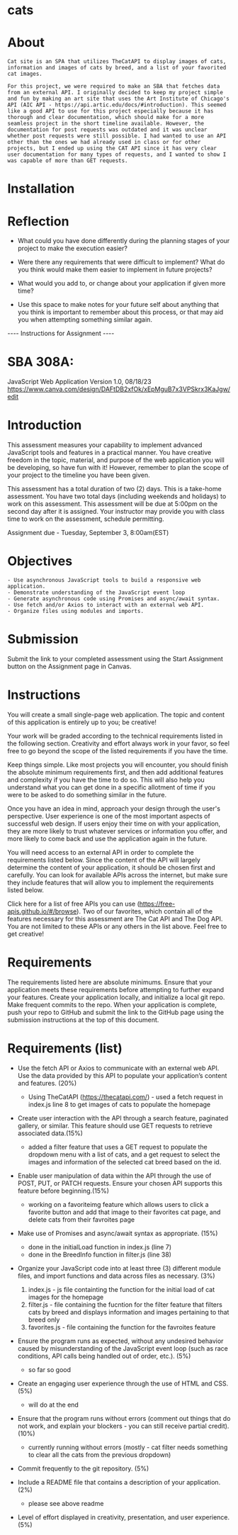# cats

# About 

    Cat site is an SPA that utilizes TheCatAPI to display images of cats, information and images of cats by breed, and a list of your favorited cat images. 

    For this project, we were required to make an SBA that fetches data from an external API. I originally decided to keep my project simple and fun by making an art site that uses the Art Institute of Chicago's API (AIC API - https://api.artic.edu/docs/#introduction). This seemed like a good API to use for this project especially because it has thorough and clear documentation, which should make for a more seamless project in the short timeline available. However, the documentation for post requests was outdated and it was unclear whether post requests were still possible. I had wanted to use an API other than the ones we had already used in class or for other projects, but I ended up using the CAT API since it has very clear user documentation for many types of requests, and I wanted to show I was capable of more than GET requests. 

# Installation 

# Reflection 

- What could you have done differently during the planning stages of your project to make the execution easier?

- Were there any requirements that were difficult to implement? What do you think would make them easier to implement in future projects?

- What would you add to, or change about your application if given more time?

- Use this space to make notes for your future self about anything that you think is important to remember about this process, or that may aid you when attempting something similar again.


---- Instructions for Assignment ----

# SBA 308A: 
JavaScript Web Application
Version 1.0, 08/18/23
https://www.canva.com/design/DAFtDB2xfOk/xEpMguB7x3VPSkrx3KaJgw/edit

# Introduction
This assessment measures your capability to implement advanced JavaScript tools and features in a practical manner. You have creative freedom in the topic, material, and purpose of the web application you will be developing, so have fun with it! However, remember to plan the scope of your project to the timeline you have been given.

This assessment has a total duration of two (2) days. This is a take-home assessment.
You have two total days (including weekends and holidays) to work on this assessment. This assessment will be due at 5:00pm on the second day after it is assigned. Your instructor may provide you with class time to work on the assessment, schedule permitting.

Assignment due - Tuesday, September 3, 8:00am(EST)

# Objectives
    - Use asynchronous JavaScript tools to build a responsive web application.
    - Demonstrate understanding of the JavaScript event loop
    - Generate asynchronous code using Promises and async/await syntax.
    - Use fetch and/or Axios to interact with an external web API.
    - Organize files using modules and imports.

# Submission
Submit the link to your completed assessment using the Start Assignment button on the Assignment page in Canvas.

# Instructions
You will create a small single-page web application. The topic and content of this application is entirely up to you; be creative!

Your work will be graded according to the technical requirements listed in the following section. Creativity and effort always work in your favor, so feel free to go beyond the scope of the listed requirements if you have the time.

Keep things simple. Like most projects you will encounter, you should finish the absolute minimum requirements first, and then add additional features and complexity if you have the time to do so. This will also help you understand what you can get done in a specific allotment of time if you were to be asked to do something similar in the future.

Once you have an idea in mind, approach your design through the user's perspective. User experience is one of the most important aspects of successful web design. If users enjoy their time on with your application, they are more likely to trust whatever services or information you offer, and more likely to come back and use the application again in the future.

You will need access to an external API in order to complete the requirements listed below. Since the content of the API will largely determine the content of your application, it should be chosen first and carefully. You can look for available APIs across the internet, but make sure they include features that will allow you to implement the requirements listed below.

Click here for a list of free APIs you can use (https://free-apis.github.io/#/browse). Two of our favorites, which contain all of the features necessary for this assessment are The Cat API and The Dog API. You are not limited to these APIs or any others in the list above. Feel free to get creative! 

# Requirements
The requirements listed here are absolute minimums. Ensure that your application meets these requirements before attempting to further expand your features.
Create your application locally, and initialize a local git repo. Make frequent commits to the repo. When your application is complete, push your repo to GitHub and submit the link to the GitHub page using the submission instructions at the top of this document.

# Requirements (list)
- Use the fetch API or Axios to communicate with an external web API. Use the data provided by this API to populate your application’s content and features. (20%)

    - Using TheCatAPI (https://thecatapi.com/) - used a fetch request in index.js line 8 to get images of cats to populate the homepage 

- Create user interaction with the API through a search feature, paginated gallery, or similar. This feature should use GET requests to retrieve associated data.(15%)

    - added a filter feature that uses a GET request to populate the dropdown menu with a list of cats, and a get request to select the images and information of the selected cat breed based on the id. 

- Enable user manipulation of data within the API through the use of POST, PUT, or PATCH requests. Ensure your chosen API supports this feature before beginning.(15%)

    - working on a favoriteimg feature which allows users to click a favorite button and add that image to their favorites cat page, and delete cats from their favroites page 

- Make use of Promises and async/await syntax as appropriate. (15%)
    - done in the initialLoad function in index.js (line 7)
    - done in the BreedInfo function in filter.js (line 38)

- Organize your JavaScript code into at least three (3) different module files, and import functions and data across files as necessary. (3%)
    1. index.js - js file containting the function for the initial load of cat images for the homepage
    2. filter.js - file containing the fucntion for the filter feature that filters cats by breed and displays information and images pertaining to that breed only
    3. favorites.js - file containing the function for the favroites feature 

- Ensure the program runs as expected, without any undesired behavior caused by misunderstanding of the JavaScript event loop (such as race conditions, API calls being handled out of order, etc.). (5%)
    - so far so good

- Create an engaging user experience through the use of HTML and CSS. (5%)
    - will do at the end

- Ensure that the program runs without errors (comment out things that do not work, and explain your blockers - you can still receive partial credit). (10%)
    - currently running without errors (mostly - cat filter needs something to clear all the cats from the previous dropdown) 

- Commit frequently to the git repository. (5%)
   

- Include a README file that contains a description of your application. (2%)
    - please see above readme 

- Level of effort displayed in creativity, presentation, and user experience. (5%)
   

